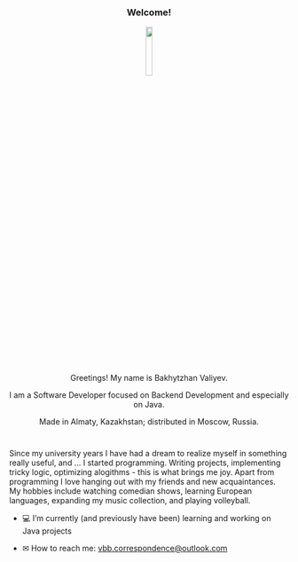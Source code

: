 ### <p align="center">Welcome!</p>

<p align="center"><img src="https://github.com/b-valiyev/b-valiyev/assets/80762440/51cad8f5-28ef-4b02-b269-710b7ef8ec7a" width="15%"/></p>

#

<p align="center">Greetings! My name is Bakhytzhan Valiyev.</p>
<p align="center">I am a Software Developer focused on Backend Development and especially on Java.</p>
<p align="center">Made in Almaty, Kazakhstan; distributed in Moscow, Russia.</p>

#

<p >Since my university years I have had a dream to realize myself in something really useful, and ... I started programming. Writing projects, implementing tricky logic, optimizing alogithms - this is what brings me joy. Apart from programming I love hanging out with my friends and new acquaintances. My hobbies include watching comedian shows, learning European languages, expanding my music collection, and playing volleyball.</p>

- 💻 I’m currently (and previously have been) learning and working on Java projects

- ✉ How to reach me: vbb.correspondence@outlook.com
